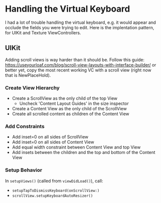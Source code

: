 # Handling the Virtual Keyboard

I had a lot of trouble handling the virtual keyboard, e.g. it would appear and occlude the fields you were trying to edit.  Here is the implentation pattern, for UIKit and Texture ViewControllers.

## UIKit

Adding scroll views is way harder than it should be.  Follow this guide: https://useyourloaf.com/blog/scroll-view-layouts-with-interface-builder/
or better yet, copy the most recent working VC with a scroll view (right now that is NewPlaceHold).

### Create View Hierarchy
* Create a ScrollView as the only child of the top View
  - Uncheck 'Content Layout Guides' in the size inspector
* Create a Content View as the only child of the ScrollView
* Create all scrolled content as children of the Content View

### Add Constraints
* Add inset=0 on all sides of ScrollView
* Add inset=0 on all sides of Content View
* Add equal width constraint between Content View and top View
* Add insets between the children and the top and bottom of the Content View

### Setup Behavior
In `setupViews()` (called from `viewDidLoad()`), call:
* `setupTapToDismissKeyboard(onScrollView:)`
* `scrollView.setupKeyboardAutoResizer()`
